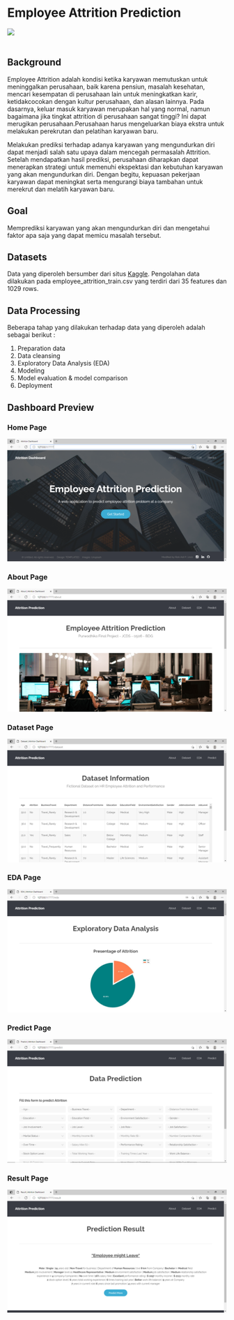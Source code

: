 # Employee Attrition Prediction 

<img src="https://harver.com/wp-content/uploads/2019/02/Employee-Attrition-Turnover-1024x437.jpg" width=700>
<br>
<br>


## Background 
Employee Attrition adalah kondisi ketika karyawan memutuskan untuk meninggalkan perusahaan, baik karena pensiun, masalah kesehatan, mencari kesempatan di perusahaan lain untuk meningkatkan karir, ketidakcocokan dengan kultur perusahaan, dan alasan lainnya. Pada dasarnya, keluar masuk karyawan merupakan hal yang normal, namun bagaimana jika tingkat attrition di perusahaan sangat tinggi? Ini dapat merugikan perusahaan.Perusahaan harus mengeluarkan biaya ekstra untuk melakukan perekrutan dan pelatihan karyawan baru.

Melakukan prediksi terhadap adanya karyawan yang mengundurkan diri dapat menjadi salah satu upaya dalam mencegah permasalah Attrition. Setelah mendapatkan hasil prediksi, perusahaan diharapkan dapat menerapkan strategi untuk memenuhi ekspektasi dan kebutuhan karyawan yang akan mengundurkan diri. Dengan begitu, kepuasan pekerjaan karyawan dapat meningkat serta mengurangi biaya tambahan untuk merekrut dan melatih karyawan baru.

## Goal
Memprediksi karyawan yang akan mengundurkan diri dan mengetahui faktor apa saja yang dapat memicu masalah tersebut.

## Datasets
Data yang diperoleh bersumber dari situs [Kaggle](https://www.kaggle.com/colearninglounge/employee-attrition). Pengolahan data dilakukan pada employee_attrition_train.csv yang terdiri dari 35 features dan 1029 rows. 

## Data Processing
Beberapa tahap yang dilakukan terhadap data yang diperoleh adalah sebagai berikut :
1. Preparation data
2. Data cleansing
3. Exploratory Data Analysis (EDA)
4. Modeling
5. Model evaluation & model comparison
6. Deployment

## Dashboard Preview
### Home Page
<img src = 'Screenshot/1_home.png'>
<br>

### About Page
<img src = 'Screenshot/2_about.png'>
<br>

### Dataset Page
<img src = 'Screenshot/3_dataset.png'>
<br>

### EDA Page
<img src = 'Screenshot/4_eda.png'>
<br>

### Predict Page
<img src = 'Screenshot/5_predict.png'>
<br>

### Result Page
<img src = 'Screenshot/6_result.png'>